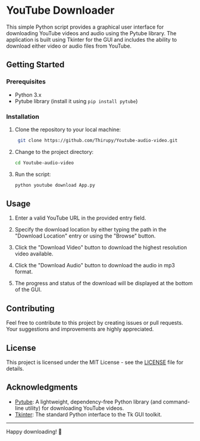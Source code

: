 # YouTube Downloader

This simple Python script provides a graphical user interface for downloading YouTube videos and audio using the Pytube library. The application is built using Tkinter for the GUI and includes the ability to download either video or audio files from YouTube.

## Getting Started

### Prerequisites
- Python 3.x
- Pytube library (install it using `pip install pytube`)

### Installation
1. Clone the repository to your local machine:

   ```bash
    git clone https://github.com/Thirupy/Youtube-audio-video.git
   ```

2. Change to the project directory:

   ```bash
   cd Youtube-audio-video
   ```

3. Run the script:

   ```bash
   python youtube download App.py
   ```

## Usage

1. Enter a valid YouTube URL in the provided entry field.

2. Specify the download location by either typing the path in the "Download Location" entry or using the "Browse" button.

3. Click the "Download Video" button to download the highest resolution video available.

4. Click the "Download Audio" button to download the audio in mp3 format.

5. The progress and status of the download will be displayed at the bottom of the GUI.

## Contributing

Feel free to contribute to this project by creating issues or pull requests. Your suggestions and improvements are highly appreciated.

## License

This project is licensed under the MIT License - see the [LICENSE](LICENSE) file for details.

## Acknowledgments

- [Pytube](https://github.com/pytube/pytube): A lightweight, dependency-free Python library (and command-line utility) for downloading YouTube videos.
- [Tkinter](https://docs.python.org/3/library/tkinter.html): The standard Python interface to the Tk GUI toolkit.

---

Happy downloading! 🎉
